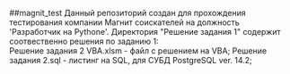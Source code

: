 ##magnit_test
Данный репозиторий создан для прохождения тестирования компании Магнит соискателей на должность 'Разработчик на Pythone'.
Директория "Решение задания 1" содержит соотвественно решения по заданию 1: <br />
Решение задания 2 VBA.xlsm - файл с решением на VBA;
Решение задания 2.sql - листинг на SQL, для СУБД PostgreSQL ver. 14.2;
